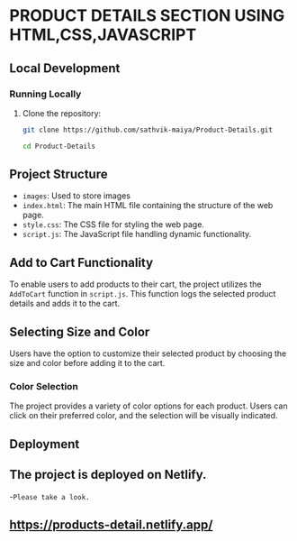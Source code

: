 # PRODUCT DETAILS SECTION USING HTML,CSS,JAVASCRIPT

## Local Development

### Running Locally

1. Clone the repository:

   ```bash
   git clone https://github.com/sathvik-maiya/Product-Details.git

   cd Product-Details
   ```

## Project Structure

- `images`: Used to store images 
- `index.html`: The main HTML file containing the structure of the web page.
- `style.css`: The CSS file for styling the web page.
- `script.js`: The JavaScript file handling dynamic functionality.
  

## Add to Cart Functionality

To enable users to add products to their cart, the project utilizes the `AddToCart` function in `script.js`. This function logs the selected product details and adds it to the cart.

## Selecting Size and Color

Users have the option to customize their selected product by choosing the size and color before adding it to the cart.

### Color Selection

The project provides a variety of color options for each product. Users can click on their preferred color, and the selection will be visually indicated.

## Deployment

## The project is deployed on Netlify.

-`Please take a look.`

## https://products-detail.netlify.app/
